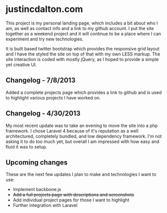 justincdalton.com
=================

This project is my personal landing page, which includes a bit about who I am, as well as contact info and a link to my github account.
I put the site together as a weekend project and it will continue to be a place where I can experiment and try new technologies.

It is built based twitter bootstrap which provides the responsive grid layout and I have the styled the site on top of that with my own LESS markup.
The site interaction is coded with mostly jQuery, as I hoped to provide a simple yet creative UI.

Changelog - 7/8/2013
----------------------------------------

Added a complete projects page which provides a link to github and is used to highlight various projects I have worked on.


Changelog - 4/30/2013
----------------------------------------

My most recent update was to take an evening to move the site into a php framework. I chose Laravel 4 because of it's reputation as a well architectured, completely bundled, and low dependency framework.
I'm not asking it to do too much yet, but overall I am impressed with how easy and fluid it was to setup.

Upcoming changes
---------------------------------------

These are the next few updates I plan to make and technologies I want to use:
* Implement backbone.js
* ~~Add a full projects page with descriptions and screenshots~~
* Add individual project pages for those I want to highlight
* Further integration with Laravel
